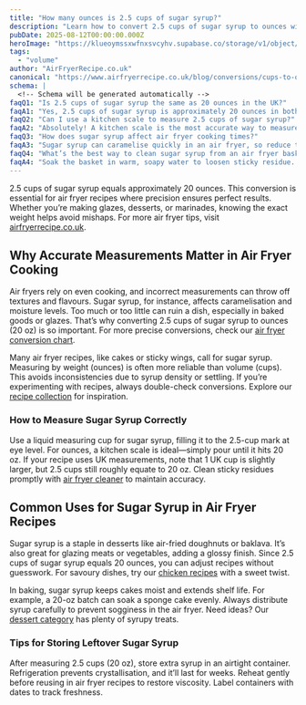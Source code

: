 ```yaml
---
title: "How many ounces is 2.5 cups of sugar syrup?"
description: "Learn how to convert 2.5 cups of sugar syrup to ounces with our easy guide. Perfect for air fryer recipes and precise measurements."
pubDate: 2025-08-12T00:00:00.000Z
heroImage: "https://klueoymssxwfnxsvcyhv.supabase.co/storage/v1/object/public/Shmucket/how-many-ounces-is-2-5-cups-of-sugar-syrup.webp"
tags:
  - "volume"
author: "AirFryerRecipe.co.uk"
canonical: "https://www.airfryerrecipe.co.uk/blog/conversions/cups-to-ounces/how-many-ounces-is-2-5-cups-of-sugar-syrup"
schema: |
  <!-- Schema will be generated automatically -->
faqQ1: "Is 2.5 cups of sugar syrup the same as 20 ounces in the UK?"
faqA1: "Yes, 2.5 cups of sugar syrup is approximately 20 ounces in both US and UK measurements. While UK cups are slightly larger (284 ml vs. 240 ml), the difference is negligible for syrup due to its density. Always use a scale for precision."
faqQ2: "Can I use a kitchen scale to measure 2.5 cups of sugar syrup?"
faqA2: "Absolutely! A kitchen scale is the most accurate way to measure sugar syrup. Simply set your scale to ounces and pour until it reads 20 oz. This eliminates errors from air bubbles or uneven pouring in measuring cups."
faqQ3: "How does sugar syrup affect air fryer cooking times?"
faqA3: "Sugar syrup can caramelise quickly in an air fryer, so reduce temperatures by 5–10°C to prevent burning. For glazes, apply them in the last few minutes of cooking. Always monitor dishes with syrup closely."
faqQ4: "What’s the best way to clean sugar syrup from an air fryer basket?"
faqA4: "Soak the basket in warm, soapy water to loosen sticky residue. For tough spots, use a soft brush or <a href=https://www.airfryerrecipe.co.uk/air-fryer-cleaner>air fryer cleaner</a>. Avoid abrasive scrubbers to protect non-stick coatings."
---
```

<p>2.5 cups of sugar syrup equals approximately 20 ounces. This conversion is essential for air fryer recipes where precision ensures perfect results. Whether you’re making glazes, desserts, or marinades, knowing the exact weight helps avoid mishaps. For more air fryer tips, visit <a href=https://www.airfryerrecipe.co.uk>airfryerrecipe.co.uk</a>.</p>  

<h2>Why Accurate Measurements Matter in Air Fryer Cooking</h2>  
<p>Air fryers rely on even cooking, and incorrect measurements can throw off textures and flavours. Sugar syrup, for instance, affects caramelisation and moisture levels. Too much or too little can ruin a dish, especially in baked goods or glazes. That’s why converting 2.5 cups of sugar syrup to ounces (20 oz) is so important. For more precise conversions, check our <a href=https://www.airfryerrecipe.co.uk/air-fryer-conversion-chart>air fryer conversion chart</a>.</p>  

<p>Many air fryer recipes, like cakes or sticky wings, call for sugar syrup. Measuring by weight (ounces) is often more reliable than volume (cups). This avoids inconsistencies due to syrup density or settling. If you’re experimenting with recipes, always double-check conversions. Explore our <a href=https://www.airfryerrecipe.co.uk/recipes>recipe collection</a> for inspiration.</p>  

<h3>How to Measure Sugar Syrup Correctly</h3>  
<p>Use a liquid measuring cup for sugar syrup, filling it to the 2.5-cup mark at eye level. For ounces, a kitchen scale is ideal—simply pour until it hits 20 oz. If your recipe uses UK measurements, note that 1 UK cup is slightly larger, but 2.5 cups still roughly equate to 20 oz. Clean sticky residues promptly with <a href=https://www.airfryerrecipe.co.uk/air-fryer-cleaner>air fryer cleaner</a> to maintain accuracy.</p>  

<h2>Common Uses for Sugar Syrup in Air Fryer Recipes</h2>  
<p>Sugar syrup is a staple in desserts like air-fried doughnuts or baklava. It’s also great for glazing meats or vegetables, adding a glossy finish. Since 2.5 cups of sugar syrup equals 20 ounces, you can adjust recipes without guesswork. For savoury dishes, try our <a href=https://www.airfryerrecipe.co.uk/recipe-category/chicken>chicken recipes</a> with a sweet twist.</p>  

<p>In baking, sugar syrup keeps cakes moist and extends shelf life. For example, a 20-oz batch can soak a sponge cake evenly. Always distribute syrup carefully to prevent sogginess in the air fryer. Need ideas? Our <a href=https://www.airfryerrecipe.co.uk/recipe-category/dessert>dessert category</a> has plenty of syrupy treats.</p>  

<h3>Tips for Storing Leftover Sugar Syrup</h3>  
<p>After measuring 2.5 cups (20 oz), store extra syrup in an airtight container. Refrigeration prevents crystallisation, and it’ll last for weeks. Reheat gently before reusing in air fryer recipes to restore viscosity. Label containers with dates to track freshness.</p>
